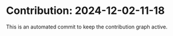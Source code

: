 # Contribution: 2024-12-02-11-18
This is an automated commit to keep the contribution graph active.
